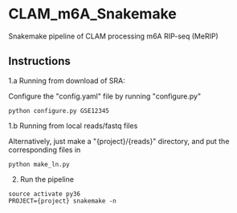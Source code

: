 # CLAM_m6A_Snakemake
Snakemake pipeline of CLAM processing m6A RIP-seq (MeRIP)


## Instructions

1.a Running from download of SRA:

Configure the "config.yaml" file by running "configure.py"
```
python configure.py GSE12345
```

1.b Running from local reads/fastq files

Alternatively, just make a "{project}/{reads}" directory, and put the corresponding files in
```
python make_ln.py
```

2. Run the pipeline
```
source activate py36
PROJECT={project} snakemake -n
```
